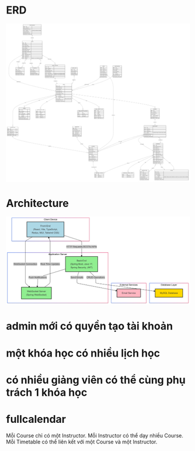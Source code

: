 # ERD
![LabManagement](./image/ERD.png)
# Architecture
![LabManagement](./image/Architecture.png)
# admin mới có quyền tạo tài khoản
# một khóa học có nhiều lịch học
# có nhiều giảng viên có thể cùng phụ trách 1 khóa học
# fullcalendar
Mỗi Course chỉ có một Instructor.
Mỗi Instructor có thể dạy nhiều Course.
Mỗi Timetable có thể liên kết với một Course và một Instructor.
